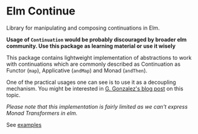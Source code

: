 # Elm Continue

Library for manipulating and composing continuations in Elm.

**Usage of `Continuation` would be probably discouraged by broader elm community.
Use this package as learning material or use it wisely**

This package contains lightweight implementation of abstractions to work with continuations
which are commonly described as Continuation as Functor (`map`), Applicative (`andMap`) and Monad (`andThen`).

One of the practical usages one can see is to use it as a decoupling mechanism.
You might be interested in [G. Gonzalez's blog post](http://www.haskellforall.com/2012/12/the-continuation-monad.html) on this topic.

*Please note that this implementation is fairly limited as we can't express Monad Transformers in elm.*

See [examples](examples)

